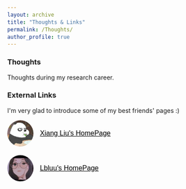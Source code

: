 ```yaml
---
layout: archive
title: "Thoughts & Links"
permalink: /Thoughts/
author_profile: true
---
```



### Thoughts

Thoughts during my research career.


### External Links

I'm very glad to introduce some of my best friends' pages :)


<div style="display: flex; align-items: center; margin-bottom: 20px;">
    <img src="../images/barebear.jpg" alt="Xiang Liu" style="width: 60px; height: 60px; border-radius: 50%; margin-right: 15px;">
    <a href="https://lx-1234.github.io/" target="_blank" style="text-decoration: underline; color: black; font-size: 16px; font-family: Arial, Helvetica, sans-serif;">Xiang Liu's HomePage</a>
</div>

<div style="display: flex; align-items: center; margin-bottom: 20px;">
    <img src="../images/lblue.jpg" alt="Lbluu" style="width: 60px; height: 60px; border-radius: 50%; margin-right: 15px;">
    <a href="https://lbluu.github.io/" target="_blank" style="text-decoration: underline; color: black; font-size: 16px; font-family: Arial, Helvetica, sans-serif;">Lbluu's HomePage</a>
</div>



